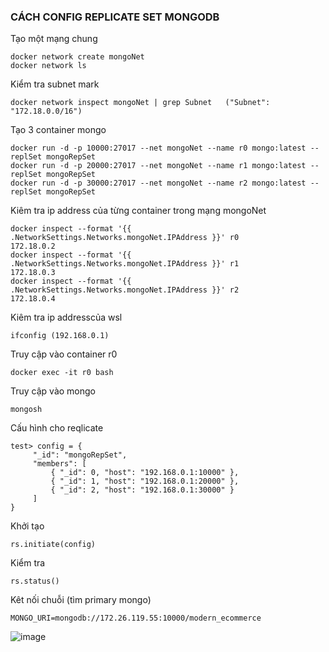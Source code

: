### CÁCH CONFIG REPLICATE SET MONGODB
Tạo một mạng chung
```
docker network create mongoNet
docker network ls
```
Kiểm tra subnet mark
```
docker network inspect mongoNet | grep Subnet   ("Subnet": "172.18.0.0/16")
```
Tạo 3 container mongo
```
docker run -d -p 10000:27017 --net mongoNet --name r0 mongo:latest --replSet mongoRepSet
docker run -d -p 20000:27017 --net mongoNet --name r1 mongo:latest --replSet mongoRepSet
docker run -d -p 30000:27017 --net mongoNet --name r2 mongo:latest --replSet mongoRepSet
```
Kiêm tra ip address của từng container trong mạng mongoNet
```
docker inspect --format '{{ .NetworkSettings.Networks.mongoNet.IPAddress }}' r0
172.18.0.2
docker inspect --format '{{ .NetworkSettings.Networks.mongoNet.IPAddress }}' r1
172.18.0.3
docker inspect --format '{{ .NetworkSettings.Networks.mongoNet.IPAddress }}' r2
172.18.0.4
```
Kiêm tra ip addresscủa wsl
```
ifconfig (192.168.0.1)
```
Truy cập vào container r0 
```
docker exec -it r0 bash
```
Truy cập vào mongo
```
mongosh
```
Cấu hình cho reqlicate 
```
test> config = {
     "_id": "mongoRepSet",
     "members": [
         { "_id": 0, "host": "192.168.0.1:10000" },
         { "_id": 1, "host": "192.168.0.1:20000" },
         { "_id": 2, "host": "192.168.0.1:30000" }
     ]
}
```
Khởi tạo
```
rs.initiate(config)
```
Kiểm tra 
```
rs.status()
```
Kêt nối chuỗi (tìm primary mongo)
```
MONGO_URI=mongodb://172.26.119.55:10000/modern_ecommerce
```

![image](https://user-images.githubusercontent.com/59383987/226091245-194a02cb-5aea-4a12-a818-d819b375e80e.png)
